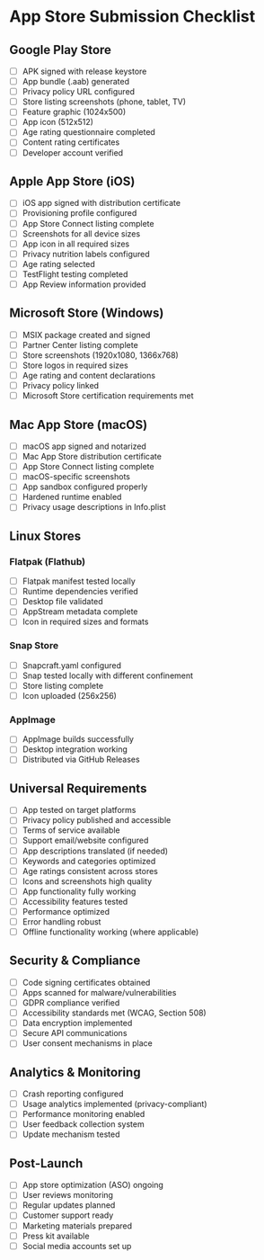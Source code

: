 
# App Store Submission Checklist

## Google Play Store
- [ ] APK signed with release keystore
- [ ] App bundle (.aab) generated
- [ ] Privacy policy URL configured
- [ ] Store listing screenshots (phone, tablet, TV)
- [ ] Feature graphic (1024x500)
- [ ] App icon (512x512)
- [ ] Age rating questionnaire completed
- [ ] Content rating certificates
- [ ] Developer account verified

## Apple App Store (iOS)
- [ ] iOS app signed with distribution certificate
- [ ] Provisioning profile configured
- [ ] App Store Connect listing complete
- [ ] Screenshots for all device sizes
- [ ] App icon in all required sizes
- [ ] Privacy nutrition labels configured
- [ ] Age rating selected
- [ ] TestFlight testing completed
- [ ] App Review information provided

## Microsoft Store (Windows)
- [ ] MSIX package created and signed
- [ ] Partner Center listing complete
- [ ] Store screenshots (1920x1080, 1366x768)
- [ ] Store logos in required sizes
- [ ] Age rating and content declarations
- [ ] Privacy policy linked
- [ ] Microsoft Store certification requirements met

## Mac App Store (macOS)
- [ ] macOS app signed and notarized
- [ ] Mac App Store distribution certificate
- [ ] App Store Connect listing complete
- [ ] macOS-specific screenshots
- [ ] App sandbox configured properly
- [ ] Hardened runtime enabled
- [ ] Privacy usage descriptions in Info.plist

## Linux Stores
### Flatpak (Flathub)
- [ ] Flatpak manifest tested locally
- [ ] Runtime dependencies verified
- [ ] Desktop file validated
- [ ] AppStream metadata complete
- [ ] Icon in required sizes and formats

### Snap Store
- [ ] Snapcraft.yaml configured
- [ ] Snap tested locally with different confinement
- [ ] Store listing complete
- [ ] Icon uploaded (256x256)

### AppImage
- [ ] AppImage builds successfully
- [ ] Desktop integration working
- [ ] Distributed via GitHub Releases

## Universal Requirements
- [ ] App tested on target platforms
- [ ] Privacy policy published and accessible
- [ ] Terms of service available
- [ ] Support email/website configured
- [ ] App descriptions translated (if needed)
- [ ] Keywords and categories optimized
- [ ] Age ratings consistent across stores
- [ ] Icons and screenshots high quality
- [ ] App functionality fully working
- [ ] Accessibility features tested
- [ ] Performance optimized
- [ ] Error handling robust
- [ ] Offline functionality working (where applicable)

## Security & Compliance
- [ ] Code signing certificates obtained
- [ ] Apps scanned for malware/vulnerabilities  
- [ ] GDPR compliance verified
- [ ] Accessibility standards met (WCAG, Section 508)
- [ ] Data encryption implemented
- [ ] Secure API communications
- [ ] User consent mechanisms in place

## Analytics & Monitoring
- [ ] Crash reporting configured
- [ ] Usage analytics implemented (privacy-compliant)
- [ ] Performance monitoring enabled
- [ ] User feedback collection system
- [ ] Update mechanism tested

## Post-Launch
- [ ] App store optimization (ASO) ongoing
- [ ] User reviews monitoring
- [ ] Regular updates planned
- [ ] Customer support ready
- [ ] Marketing materials prepared
- [ ] Press kit available
- [ ] Social media accounts set up
